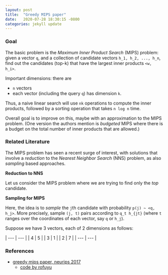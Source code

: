 ```yaml
---
layout: post
title:  "Greedy MIPS paper"
date:   2020-07-28 18:30:15 -0800
categories: jekyll update
---
```


### Goal
The basic problem is the _Maximum Inner Product Search_ (MIPS) problem: given a vector `q`, and a collection
of candidate vectors `h_1, h_2, ..., h_n`, find out the candidates (top-k) that have the largest
inner products `<w, h_i>`.

Important dimensions: there are
* `n` vectors
* each vector (including the query `q`) has dimension `k`.

Thus, a naive linear search will use `nk` operations to compute the inner products, followed by a sorting operation that takes
`n log n` time.

Overall goal is to improve on this, maybe with an approximation to the MIPS problem.
(One version the authors mention is _budgeted_ MIPS where there is a budget on the total
  number of inner products that are allowed.)

### Related Literature
The MIPS problem has seen a recent surge of interest, with solutions that involve a _reduction_ to
the _Nearest Neighbor Search_ (NNS) problem, as also _sampling_ based approaches.

**Reduction to NNS**

Let us consider the MIPS problem where we are trying to find only the _top_ candidate.

**Sampling for MIPS**

Here, the idea is to _sample_ the `j`th candidate with probability `p(j) ~ <q, h_j>`.
More precisely, sample `(j, t)` pairs according to `q_t h_{jt}` (where `t` ranges over the
  coordinates of each vector, say `q` or `h_j`).

Suppose we have 3 vectors, each of 2 dimensions as follows:

| --- | --- |
| 4 | 5 |
| 3 | 1 |
| 2 | 7 |
| --- | --- |


### References

* [greedy mips paper, neurips 2017](https://papers.nips.cc/paper/7129-a-greedy-approach-for-budgeted-maximum-inner-product-search.pdf)
  * [code by rofuyu](https://github.com/rofuyu/exp-gmips-nips17)
